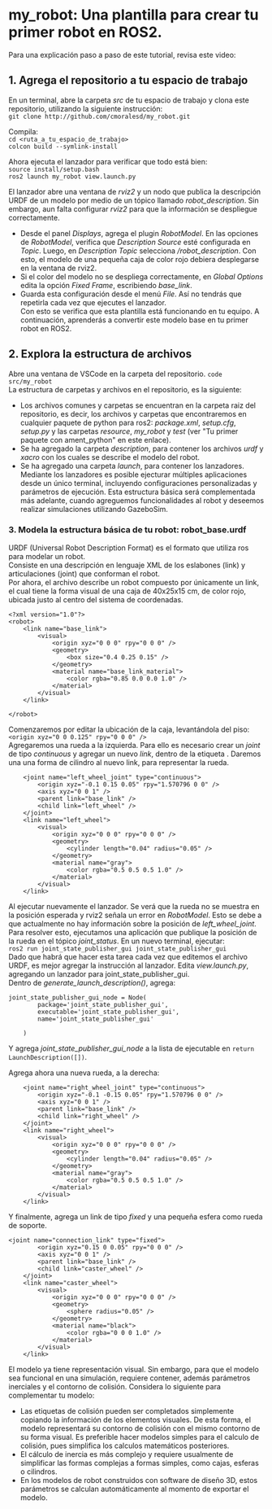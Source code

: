 # my_robot: Una plantilla para crear tu primer robot en ROS2.

Para una explicación paso a paso de este tutorial, revisa este video:
## 1. Agrega el repositorio a tu espacio de trabajo
En un terminal, abre la carpeta *src* de tu espacio de trabajo y clona este repositorio, utilizando la siguiente instrucción:   
`git clone http://github.com/cmoralesd/my_robot.git`  
   
Compila:   
`cd <ruta_a_tu_espacio_de_trabajo>`   
`colcon build --symlink-install`   
   
Ahora ejecuta el lanzador para verificar que todo está bien:   
`source install/setup.bash`   
`ros2 launch my_robot view.launch.py`   
   
El lanzador abre una ventana de *rviz2* y un nodo que publica la descripción URDF de un modelo por medio de un tópico llamado *robot_description*. Sin embargo, aun falta configurar *rviz2* para que la información se despliegue correctamente.   
- Desde el panel *Displays*, agrega el plugin *RobotModel*. En las opciones de *RobotModel*, verifica que *Description Source* esté configurada en *Topic*. Luego, en *Description Topic* selecciona */robot_description*. Con esto, el modelo de una pequeña caja de color rojo debiera desplegarse en la ventana de rviz2.
- Si el color del modelo no se despliega correctamente, en *Global Options* edita la opción *Fixed Frame*, escribiendo *base_link*.
- Guarda esta configuración desde el menú *File*. Así no tendrás que repetirla cada vez que ejecutes el lanzador.   
Con esto se verifica que esta plantilla está funcionando en tu equipo. A continuación, aprenderás a convertir este modelo base en tu primer robot en ROS2.
## 2. Explora la estructura de archivos
Abre una ventana de VSCode en la carpeta del repositorio.
`code src/my_robot`   
La estructura de carpetas y archivos en el repositorio, es la siguiente:   
- Los archivos comunes y carpetas se encuentran en la carpeta raiz del repositorio, es decir, los archivos y carpetas que encontraremos en cualquier paquete de python para ros2: *package.xml*, *setup.cfg*, *setup.py* y las carpetas *resource*, *my_robot* y *test* (ver "Tu primer paquete con ament_python" en este enlace).
- Se ha agregado la carpeta *description*, para contener los archivos *urdf* y *xacro* con los cuales se describe el modelo del robot.
- Se ha agregado una carpeta *launch*, para contener los lanzadores. Mediante los lanzadores es posible ejecturar múltiples aplicaciones desde un único terminal, incluyendo configuraciones personalizadas y parámetros de ejecución.
Esta estructura básica será complementada más adelante, cuando agreguemos funcionalidades al robot y deseemos realizar simulaciones utilizando GazeboSim.
### 3. Modela la estructura básica de tu robot: robot_base.urdf
URDF (Universal Robot Description Format) es el formato que utiliza ros para modelar un robot.   
Consiste en una descripción en lenguaje XML de los eslabones (link) y articulaciones (joint) que conforman el robot.   
Por ahora, el archivo describe un robot compuesto por únicamente un link, el cual tiene la forma visual de una caja de 40x25x15 cm, de color rojo, ubicada justo al centro del sistema de coordenadas.
```
<?xml version="1.0"?>
<robot>
    <link name="base_link">
        <visual>
            <origin xyz="0 0 0" rpy="0 0 0" />
            <geometry>
                <box size="0.4 0.25 0.15" />
            </geometry>
            <material name="base_link_material">
                <color rgba="0.85 0.0 0.0 1.0" />
            </material>
        </visual>
    </link>
    
</robot>
```
Comenzaremos por editar la ubicación de la caja, levantándola del piso:   
`<origin xyz="0 0 0.125" rpy="0 0 0" />`    
Agregaremos una rueda a la izquierda. Para ello es necesario crear un *joint* de tipo *continuous* y agregar un nuevo *link*, dentro de la etiqueta *<robot>*. Daremos una una forma de cilindro al nuevo link, para representar la rueda.
```
    <joint name="left_wheel_joint" type="continuous">
        <origin xyz="-0.1 0.15 0.05" rpy="1.570796 0 0" />
        <axis xyz="0 0 1" />
        <parent link="base_link" />
        <child link="left_wheel" />
    </joint>
    <link name="left_wheel">
        <visual>
            <origin xyz="0 0 0" rpy="0 0 0" />
            <geometry>
                <cylinder length="0.04" radius="0.05" />
            </geometry>
            <material name="gray">
                <color rgba="0.5 0.5 0.5 1.0" />
            </material>
        </visual>
    </link>
```
Al ejecutar nuevamente el lanzador. Se verá que la rueda no se muestra en la posición esperada y rviz2 señala un error en *RobotModel*. Esto se debe a que actualmente no hay información sobre la posición de *left_wheel_joint*.   
Para resolver esto, ejecutamos una aplicación que publique la posición de la rueda en el tópico *joint_status*. En un nuevo terminal, ejecutar:   
`ros2 run joint_state_publisher_gui joint_state_publisher_gui`  
Dado que habrá que hacer esta tarea cada vez que editemos el archivo URDF, es mejor agregar la instrucción al lanzador. Edita *view.launch.py*, agregando un lanzador para joint_state_publisher_gui.   
Dentro de *generate_launch_description()*, agrega:
```
joint_state_publisher_gui_node = Node(
        package='joint_state_publisher_gui',
        executable='joint_state_publisher_gui',
        name='joint_state_publisher_gui'
        
    )
```
Y agrega *joint_state_publisher_gui_node* a la lista de ejecutable en `return LaunchDescription([])`.   

Agrega ahora una nueva rueda, a la derecha: 
```
    <joint name="right_wheel_joint" type="continuous">
        <origin xyz="-0.1 -0.15 0.05" rpy="1.570796 0 0" />
        <axis xyz="0 0 1" />
        <parent link="base_link" />
        <child link="right_wheel" />
    </joint>
    <link name="right_wheel">
        <visual>
            <origin xyz="0 0 0" rpy="0 0 0" />
            <geometry>
                <cylinder length="0.04" radius="0.05" />
            </geometry>
            <material name="gray">
                <color rgba="0.5 0.5 0.5 1.0" />
            </material>
        </visual>
    </link>
```
Y finalmente, agrega un link de tipo *fixed* y una pequeña esfera como rueda de soporte.
```
<joint name="connection_link" type="fixed">
        <origin xyz="0.15 0 0.05" rpy="0 0 0" />
        <axis xyz="0 0 1" />
        <parent link="base_link" />
        <child link="caster_wheel" />
    </joint>
    <link name="caster_wheel">
        <visual>
            <origin xyz="0 0 0" rpy="0 0 0" />
            <geometry>
                <sphere radius="0.05" />
            </geometry>
            <material name="black">
                <color rgba="0 0 0 1.0" />
            </material>
        </visual>
    </link>
```
El modelo ya tiene representación visual. Sin embargo, para que el modelo sea funcional en una simulación, requiere contener, además parámetros inerciales y el contorno de colisión. Considera lo siguiente para complementar tu modelo:
- Las etiquetas de colisión pueden ser completados simplemente copiando la información de los elementos visuales. De esta forma, el modelo representará su contorno de colisión con el mismo contorno de su forma visual. Es preferible hacer modelos simples para el calculo de colisión, pues simplifica los calculos matemáticos posteriores.
- El cálculo de inercia es más complejo y requiere usualmente de simplificar las formas complejas a formas simples, como cajas, esferas o cilindros.
- En los modelos de robot construidos con software de diseño 3D, estos parámetros se calculan automáticamente al momento de exportar el modelo.

